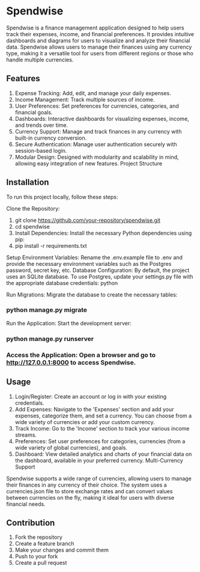 # Spendwise

Spendwise is a finance management application designed to help users track their expenses, income, and financial preferences. It provides intuitive dashboards and diagrams for users to visualize and analyze their financial data. Spendwise allows users to manage their finances using any currency type, making it a versatile tool for users from different regions or those who handle multiple currencies.

## Features

1. Expense Tracking: Add, edit, and manage your daily expenses.
2. Income Management: Track multiple sources of income.
3. User Preferences: Set preferences for currencies, categories, and financial goals.
4. Dashboards: Interactive dashboards for visualizing expenses, income, and trends over time.
5. Currency Support: Manage and track finances in any currency with built-in currency conversion.
6. Secure Authentication: Manage user authentication securely with session-based login.
7. Modular Design: Designed with modularity and scalability in mind, allowing easy integration of new features.
Project Structure

## Installation

To run this project locally, follow these steps:

Clone the Repository:

1. git clone https://github.com/your-repository/spendwise.git
2. cd spendwise
3. Install Dependencies: Install the necessary Python dependencies using pip:
4. pip install -r requirements.txt
   
Setup Environment Variables: Rename the .env.example file to .env and provide the necessary environment variables such as the Postgres password, secret key, etc.
Database Configuration: By default, the project uses an SQLite database. To use Postgres, update your settings.py file with the appropriate database credentials:
python

Run Migrations: Migrate the database to create the necessary tables:
### python manage.py migrate
Run the Application: Start the development server:
### python manage.py runserver
### Access the Application: Open a browser and go to http://127.0.0.1:8000 to access Spendwise.

## Usage

1. Login/Register: Create an account or log in with your existing credentials.
2. Add Expenses: Navigate to the 'Expenses' section and add your expenses, categorize them, and set a currency. You can choose from a wide variety of currencies or add your custom currency.
3. Track Income: Go to the 'Income' section to track your various income streams.
4. Preferences: Set user preferences for categories, currencies (from a wide variety of global currencies), and goals.
5. Dashboard: View detailed analytics and charts of your financial data on the dashboard, available in your preferred currency.
Multi-Currency Support

Spendwise supports a wide range of currencies, allowing users to manage their finances in any currency of their choice. The system uses a currencies.json file to store exchange rates and can convert values between currencies on the fly, making it ideal for users with diverse financial needs.

## Contribution

1. Fork the repository
2. Create a feature branch
3. Make your changes and commit them
4. Push to your fork
5. Create a pull request
